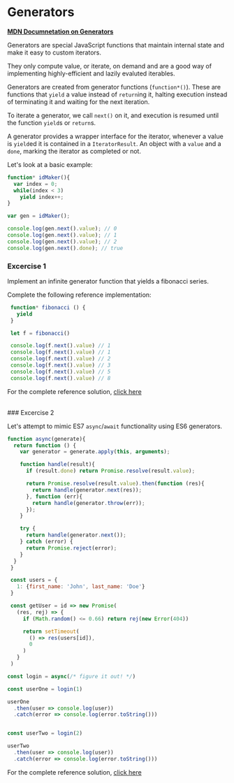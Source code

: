 # Generators

[**MDN Documnetation on Generators**](https://developer.mozilla.org/en/docs/Web/JavaScript/Reference/Statements/function*)

Generators are special JavaScript functions that maintain internal state and make it easy to custom iterators.

They only compute value, or iterate, on demand and are a good way of implementing highly-efficient and lazily evaluted iterables.

Generators are created from generator functions (`function*()`). These are functions that `yield` a value instead of `return`ing it, halting execution instead of terminating it and waiting for the next iteration.

To iterate a generator, we call `next()` on it, and execution is resumed until the function `yield`s or `return`s.

A generator provides a wrapper interface for the iterator, whenever a value is `yield`ed it is contained in a `IteratorResult`. An object with a `value` and a `done`, marking the iterator as completed or not.

Let's look at a basic example:
```javascript
function* idMaker(){
  var index = 0;
  while(index < 3)
    yield index++;
}

var gen = idMaker();

console.log(gen.next().value); // 0
console.log(gen.next().value); // 1
console.log(gen.next().value); // 2
console.log(gen.next().done); // true
```

### Excercise 1

Implement an infinite generator function that yields a fibonacci series.

Complete the following reference implementation:

```javascript
 function* fibonacci () {
   yield
 }

 let f = fibonacci()

 console.log(f.next().value) // 1
 console.log(f.next().value) // 1
 console.log(f.next().value) // 2
 console.log(f.next().value) // 3
 console.log(f.next().value) // 5
 console.log(f.next().value) // 8
```

 For the complete reference solution, [click here](https://github.com/BarakChamo/es-next-workshop/edit/master/chapters/6-generators/solution1.md)

<br/>
### Excercise 2

Let's attempt to mimic ES7 `async`/`await` functionality using ES6 generators.

```javascript
function async(generate){
  return function () {
    var generator = generate.apply(this, arguments);

    function handle(result){
      if (result.done) return Promise.resolve(result.value);

      return Promise.resolve(result.value).then(function (res){
        return handle(generator.next(res));
      }, function (err){
        return handle(generator.throw(err));
      });
    }

    try {
      return handle(generator.next());
    } catch (error) {
      return Promise.reject(error);
    }
  }
 }

 const users = {
   1: {first_name: 'John', last_name: 'Doe'}
 }

 const getUser = id => new Promise(
   (res, rej) => {
     if (Math.random() <= 0.66) return rej(new Error(404))

     return setTimeout(
       () => res(users[id]),
       0
     )
   }
 )

const login = async(/* figure it out! */)

const userOne = login(1)

userOne
  .then(user => console.log(user))
  .catch(error => console.log(error.toString()))


const userTwo = login(2)

userTwo
  .then(user => console.log(user))
  .catch(error => console.log(error.toString()))
```

For the complete reference solution, [click here](https://github.com/BarakChamo/es-next-workshop/edit/master/chapters/6-generators/solution2.md)
